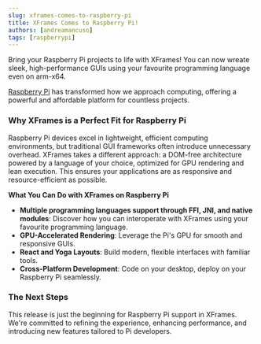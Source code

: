 ```yaml
---
slug: xframes-comes-to-raspberry-pi
title: XFrames Comes to Raspberry Pi!
authors: [andreamancuso]
tags: [raspberrypi]
---
```


Bring your Raspberry Pi projects to life with XFrames! You can now wreate sleek, high-performance GUIs using your favourite programming language even on arm-x64.

<!-- truncate -->

[Raspberry Pi](https://www.raspberrypi.com/) has transformed how we approach computing, offering a powerful and affordable platform for countless projects.

### Why XFrames is a Perfect Fit for Raspberry Pi

Raspberry Pi devices excel in lightweight, efficient computing environments, but traditional GUI frameworks often introduce unnecessary overhead. XFrames takes a different approach: a DOM-free architecture powered by a language of your choice, optimized for GPU rendering and lean execution. This ensures your applications are as responsive and resource-efficient as possible.

**What You Can Do with XFrames on Raspberry Pi**

- **Multiple programming languages support through FFI, JNI, and native modules**: Discover how you can interoperate with XFrames using your favourite programming language.
- **GPU-Accelerated Rendering**: Leverage the Pi's GPU for smooth and responsive GUIs.
- **React and Yoga Layouts**: Build modern, flexible interfaces with familiar tools.
- **Cross-Platform Development**: Code on your desktop, deploy on your Raspberry Pi seamlessly.

### The Next Steps

This release is just the beginning for Raspberry Pi support in XFrames. We're committed to refining the experience, enhancing performance, and introducing new features tailored to Pi developers.

